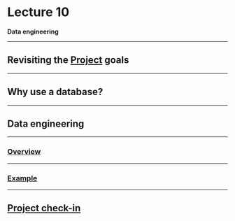 # Lecture 10

**Data engineering**

---

## Revisiting the [Project](../docs/project.md) goals

---

## Why use a database?

---

## Data engineering

---

### [Overview](https://docs.google.com/presentation/d/1Q7Oe3CtLo4NuB4gCHPg4v-okfraLvAeVQWLZPAtejCA/edit)

<!-- using Google Slides because it was easier to do diagrams/transitions there -->

---

### [Example](https://docs.google.com/presentation/d/1-dr8oT9QsjrimhrFPiJQqDI91rMK28HZRsnx9wjGwlw/edit)

---

## [Project check-in](../docs/project.md#check-in)
